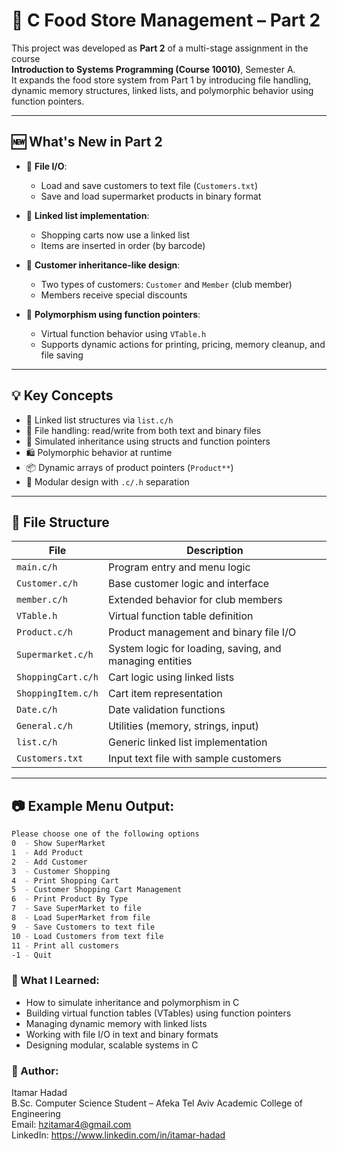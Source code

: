 # 🛒 C Food Store Management – Part 2

This project was developed as **Part 2** of a multi-stage assignment in the course  
**Introduction to Systems Programming (Course 10010)**, Semester A.  
It expands the food store system from Part 1 by introducing file handling, dynamic memory structures, linked lists, and polymorphic behavior using function pointers.

---

## 🆕 What's New in Part 2

- 📁 **File I/O**:
  - Load and save customers to text file (`Customers.txt`)
  - Save and load supermarket products in binary format

- 🔁 **Linked list implementation**:
  - Shopping carts now use a linked list
  - Items are inserted in order (by barcode)

- 👥 **Customer inheritance-like design**:
  - Two types of customers: `Customer` and `Member` (club member)
  - Members receive special discounts

- 🧠 **Polymorphism using function pointers**:
  - Virtual function behavior using `VTable.h`
  - Supports dynamic actions for printing, pricing, memory cleanup, and file saving

---

## 💡 Key Concepts

- 🔗 Linked list structures via `list.c/h`
- 🧾 File handling: read/write from both text and binary files
- 🧱 Simulated inheritance using structs and function pointers
- 🛍️ Polymorphic behavior at runtime
- 📦 Dynamic arrays of product pointers (`Product**`)
- 🧠 Modular design with `.c/.h` separation

---

## 📁 File Structure

| File                 | Description                                              |
|----------------------|----------------------------------------------------------|
| `main.c/h`           | Program entry and menu logic                             |
| `Customer.c/h`       | Base customer logic and interface                        |
| `member.c/h`         | Extended behavior for club members                       |
| `VTable.h`           | Virtual function table definition                        |
| `Product.c/h`        | Product management and binary file I/O                   |
| `Supermarket.c/h`    | System logic for loading, saving, and managing entities  |
| `ShoppingCart.c/h`   | Cart logic using linked lists                            |
| `ShoppingItem.c/h`   | Cart item representation                                 |
| `Date.c/h`           | Date validation functions                                |
| `General.c/h`        | Utilities (memory, strings, input)                       |
| `list.c/h`           | Generic linked list implementation                       |
| `Customers.txt`      | Input text file with sample customers                    |

---

## 📷 Example Menu Output:
```bash
Please choose one of the following options
0  - Show SuperMarket
1  - Add Product
2  - Add Customer
3  - Customer Shopping
4  - Print Shopping Cart
5  - Customer Shopping Cart Management
6  - Print Product By Type
7  - Save SuperMarket to file
8  - Load SuperMarket from file
9  - Save Customers to text file
10 - Load Customers from text file
11 - Print all customers
-1 - Quit
```
### 🧠 What I Learned:
- How to simulate inheritance and polymorphism in C
- Building virtual function tables (VTables) using function pointers
- Managing dynamic memory with linked lists
- Working with file I/O in text and binary formats
- Designing modular, scalable systems in C

### 👤 Author:
Itamar Hadad  
B.Sc. Computer Science Student – Afeka Tel Aviv Academic College of Engineering  
Email: hzitamar4@gmail.com  
LinkedIn: https://www.linkedin.com/in/itamar-hadad


